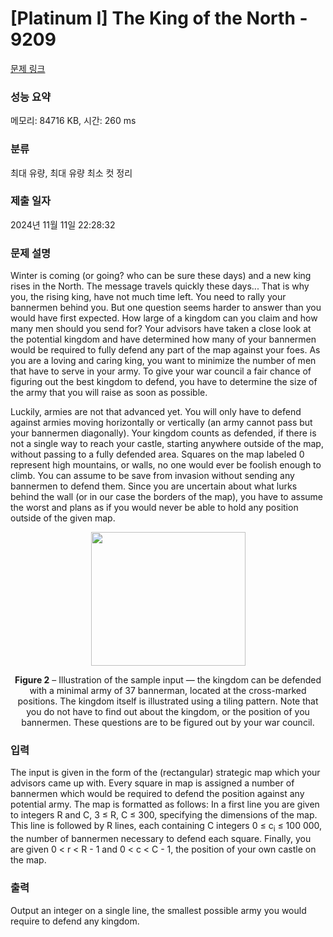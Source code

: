 # [Platinum I] The King of the North - 9209 

[문제 링크](https://www.acmicpc.net/problem/9209) 

### 성능 요약

메모리: 84716 KB, 시간: 260 ms

### 분류

최대 유량, 최대 유량 최소 컷 정리

### 제출 일자

2024년 11월 11일 22:28:32

### 문제 설명

<p>Winter is coming (or going? who can be sure these days) and a new king rises in the North. The message travels quickly these days... That is why you, the rising king, have not much time left. You need to rally your bannermen behind you. But one question seems harder to answer than you would have first expected. How large of a kingdom can you claim and how many men should you send for? Your advisors have taken a close look at the potential kingdom and have determined how many of your bannermen would be required to fully defend any part of the map against your foes. As you are a loving and caring king, you want to minimize the number of men that have to serve in your army. To give your war council a fair chance of figuring out the best kingdom to defend, you have to determine the size of the army that you will raise as soon as possible.</p>

<p>Luckily, armies are not that advanced yet. You will only have to defend against armies moving horizontally or vertically (an army cannot pass but your bannermen diagonally). Your kingdom counts as defended, if there is not a single way to reach your castle, starting anywhere outside of the map, without passing to a fully defended area. Squares on the map labeled 0 represent high mountains, or walls, no one would ever be foolish enough to climb. You can assume to be save from invasion without sending any bannermen to defend them. Since you are uncertain about what lurks behind the wall (or in our case the borders of the map), you have to assume the worst and plans as if you would never be able to hold any position outside of the given map.</p>

<p style="text-align: center;"><img alt="" src="https://www.acmicpc.net/upload/images/kingnorth.png" style="height:214px; width:247px"></p>

<p style="text-align: center;"><strong>Figure 2</strong> – Illustration of the sample input — the kingdom can be defended with a minimal army of 37 bannerman, located at the cross-marked positions. The kingdom itself is illustrated using a tiling pattern. Note that you do not have to find out about the kingdom, or the position of you bannermen. These questions are to be figured out by your war council.</p>

### 입력 

 <p>The input is given in the form of the (rectangular) strategic map which your advisors came up with. Every square in map is assigned a number of bannermen which would be required to defend the position against any potential army. The map is formatted as follows: In a first line you are given to integers R and C, 3 ≤ R, C ≤ 300, specifying the dimensions of the map. This line is followed by R lines, each containing C integers 0 ≤ c<sub>i</sub> ≤ 100 000, the number of bannermen necessary to defend each square. Finally, you are given 0 < r < R - 1 and 0 < c < C - 1, the position of your own castle on the map.</p>

### 출력 

 <p>Output an integer on a single line, the smallest possible army you would require to defend any kingdom.</p>

